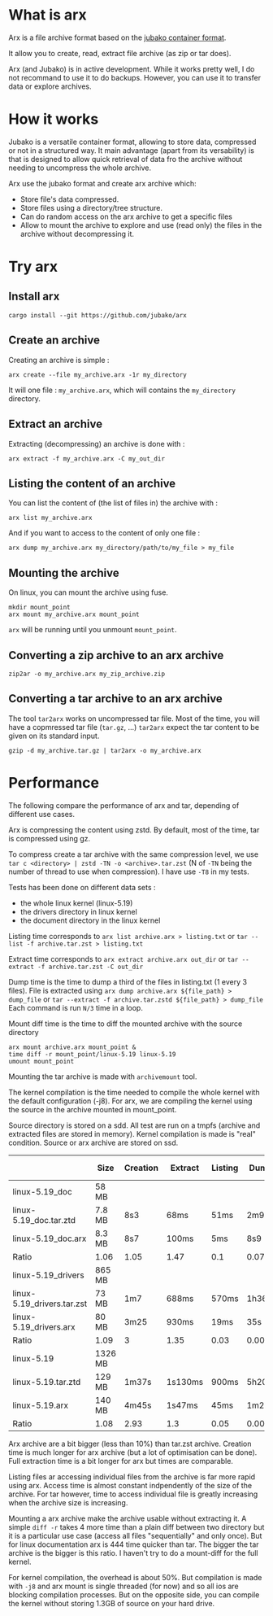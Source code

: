 What is arx
===========

Arx is a file archive format based on the
[jubako container format](https://github.com/jubako/jubako).

It allow you to create, read, extract file archive (as zip or tar does).

Arx (and Jubako) is in active development.
While it works pretty well, I do not recommand to use it to do backups.
However, you can use it to transfer data or explore archives.


How it works
============


Jubako is a versatile container format, allowing to store data, compressed or
not in a structured way. It main advantage (apart from its versability) is
that is designed to allow quick retrieval of data fro the archive without
needing to uncompress the whole archive.

Arx use the jubako format and create arx archive which:
- Store file's data compressed.
- Store files using a directory/tree structure.
- Can do random access on the arx archive to get a specific files
- Allow to mount the archive to explore and use (read only) the files in the
  archive without decompressing it.

Try arx
=======

Install arx
-----------

```
cargo install --git https://github.com/jubako/arx
```


Create an archive
-----------------

Creating an archive is simple :


```
arx create --file my_archive.arx -1r my_directory
```

It will one file : `my_archive.arx`, which will contains the `my_directory` directory.


Extract an archive
------------------

Extracting (decompressing) an archive is done with :

```
arx extract -f my_archive.arx -C my_out_dir
```


Listing the content of an archive
---------------------------------

You can list the content of (the list of files in) the archive with :

```
arx list my_archive.arx
```

And if you want to access to the content of only one file :

```
arx dump my_archive.arx my_directory/path/to/my_file > my_file
```

Mounting the archive
--------------------

On linux, you can mount the archive using fuse.

```
mkdir mount_point
arx mount my_archive.arx mount_point
```

`arx` will be running until you unmount `mount_point`.

Converting a zip archive to an arx archive
------------------------------------------

```
zip2ar -o my_archive.arx my_zip_archive.zip
```

Converting a tar archive to an arx archive
------------------------------------------

The tool `tar2arx` works on uncompressed tar file.
Most of the time, you will have a copmressed tar file (`tar.gz`, ...)
`tar2arx` expect the tar content to be given on its standard input.

```
gzip -d my_archive.tar.gz | tar2arx -o my_archive.arx
```



Performance
===========


The following compare the performance of arx and tar, depending of different
use cases.

Arx is compressing the content using zstd.
By default, most of the time, tar is compressed using gz.

To compress create a tar archive with the same compression level, we use
`tar c <directory> | zstd -TN -o <archive>.tar.zst`
(N of `-TN` being the number of thread to use when compression).
I have use `-T8` in my tests.

Tests has been done on different data sets :
- the whole linux kernel (linux-5.19)
- the drivers directory in linux kernel
- the document directory in the linux kernel

Listing time corresponds to `arx list archive.arx > listing.txt` or
`tar --list -f archive.tar.zst > listing.txt`

Extract time corresponds to `arx extract archive.arx out_dir` or
`tar --extract -f archive.tar.zst -C out_dir`

Dump time is the time to dump a third of the files in listing.txt (1 every 3 files).
File is extracted using `arx dump archive.arx ${file_path} > dump_file` or
`tar --extract -f archive.tar.zstd ${file_path} > dump_file`
Each command is run `N/3` time in a loop.

Mount diff time is the time to diff the mounted archive with the source directory
```
arx mount archive.arx mount_point &
time diff -r mount_point/linux-5.19 linux-5.19
umount mount_point
```
Mounting the tar archive is made with `archivemount` tool.

The kernel compilation is the time needed to compile the whole kernel with the
default configuration (-j8). For arx, we are compiling the kernel using the
source in the archive mounted in mount_point.

Source directory is stored on a sdd. All test are run on a tmpfs (archive and
extracted files are stored in memory). Kernel compilation is made is "real"
condition. Source or arx archive are stored on ssd.


|                            |  Size   | Creation | Extract | Listing |  Dump  | Dump /entry | Mount diff | Compilation |
| -------------------------- | ------- | -------- | ------- | ------- | ------ | ----------- | ---------- | ----------- |
| linux-5.19_doc             | 58 MB   |          |         |         |        |             | 66ms       |             |
| linux-5.19_doc.tar.ztd     | 7.8 MB  | 8s3      | 68ms    | 51ms    | 2m9s   | 43ms        | 2m38s      |             |
| linux-5.19_doc.arx         | 8.3 MB  | 8s7      | 100ms   | 5ms     | 8s9    | 3.4ms       | 324ms      |             |
| Ratio                      | 1.06    | 1.05     | 1.47    | 0.1     | 0.07   |             | 0.002      |             |
| linux-5.19_drivers         | 865 MB  |          |         |         |        |             | 490ms      |             |
| linux-5.19_drivers.tar.zst | 73 MB   | 1m7      | 688ms   | 570ms   | 1h36   | 520ms       | 2h41m      |             |
| linux-5.19_drivers.arx     | 80 MB   | 3m25     | 930ms   | 19ms    | 35s    | 3.1ms       | 1s75       |             |
| Ratio                      | 1.09    | 3        | 1.35    | 0.03    | 0.006  |             | 0.00018    |             |
| linux-5.19                 | 1326 MB |          |         |         |        |             | 880ms      | 32m         |
| linux-5.19.tar.ztd         | 129 MB  | 1m37s    | 1s130ms | 900ms   | 5h20m  | 833ms       |            |             |
| linux-5.19.arx             | 140 MB  | 4m45s    | 1s47ms  | 45ms    | 1m28s  | 4ms         | 4s2        | 48m         |
| Ratio                      | 1.08    | 2.93     | 1.3     | 0.05    | 0.0045 |             |            |             |


Arx archive are a bit bigger (less than 10%) than tar.zst archive.
Creation time is much longer for arx archive (but a lot of optimisation can be done).
Full extraction time is a bit longer for arx but times are comparable.

Listing files ar accessing individual files from the archive is far more rapid using arx.
Access time is almost constant indpendently of the size of the archive.
For tar however, time to access individual file is greatly increasing when the
archive size is increasing.

Mounting a arx archive make the archive usable without extracting it.
A simple `diff -r` takes 4 more time than a plain diff between two directory but
it is a particular use case (access all files "sequentially" and only once).
But for linux documentation arx is 444 time quicker than tar.
The bigger the tar archive is the bigger is this ratio. I haven't try to do a
mount-diff for the full kernel.

For kernel compilation, the overhead is about 50%. But compilation is made
with `-j8` and arx mount is single threaded (for now) and so all ios are
blocking compilation processes.
But on the opposite side, you can compile the kernel without storing 1.3GB of
source on your hard drive.
